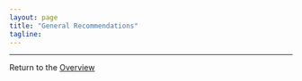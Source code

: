```yaml
---
layout: page
title: "General Recommendations"
tagline:
---
```



---
Return to the [Overview](../index.md)
